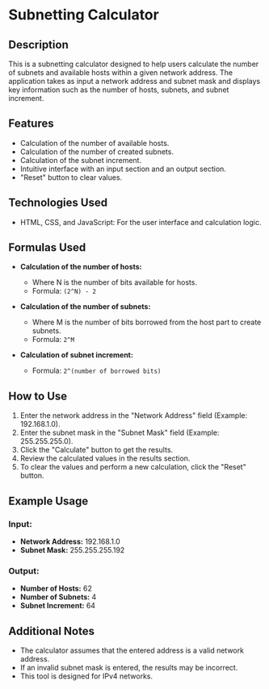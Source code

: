 # Subnetting Calculator

## Description

This is a subnetting calculator designed to help users calculate the number of subnets and available hosts within a given network address. The application takes as input a network address and subnet mask and displays key information such as the number of hosts, subnets, and subnet increment.

## Features

- Calculation of the number of available hosts.
- Calculation of the number of created subnets.
- Calculation of the subnet increment.
- Intuitive interface with an input section and an output section.
- "Reset" button to clear values.

## Technologies Used

- HTML, CSS, and JavaScript: For the user interface and calculation logic.

## Formulas Used

- **Calculation of the number of hosts:**
  - Where N is the number of bits available for hosts.
  - Formula: `(2^N) - 2`
  
- **Calculation of the number of subnets:**
  - Where M is the number of bits borrowed from the host part to create subnets.
  - Formula: `2^M`
  
- **Calculation of subnet increment:**
  - Formula: `2^(number of borrowed bits)`

## How to Use

1. Enter the network address in the "Network Address" field (Example: 192.168.1.0).
2. Enter the subnet mask in the "Subnet Mask" field (Example: 255.255.255.0).
3. Click the "Calculate" button to get the results.
4. Review the calculated values in the results section.
5. To clear the values and perform a new calculation, click the "Reset" button.

## Example Usage

### Input:
- **Network Address:** 192.168.1.0
- **Subnet Mask:** 255.255.255.192

### Output:
- **Number of Hosts:** 62
- **Number of Subnets:** 4
- **Subnet Increment:** 64

## Additional Notes

- The calculator assumes that the entered address is a valid network address.
- If an invalid subnet mask is entered, the results may be incorrect.
- This tool is designed for IPv4 networks.
